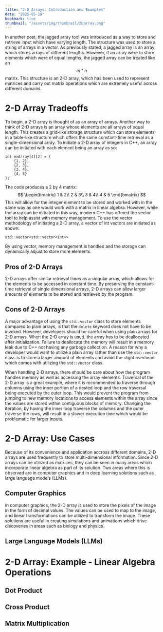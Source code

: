 ```yaml
---
title: "2-D Arrays: Introduction and Examples"
date: "2025-05-19"
bookmark: true
thumbnail: "/assets/img/thumbnail/2Darray.png"
---
```


In another post, the jagged array tool was introduced as a way to store and retrieve input which have varying length.  The structure was used to store a string of arrays in a vector.  As previously stated, a jagged array is an array which stores arrays of different lengths.  However, if an array were to store elements which were of equal lengths, the jagged array can be treated like an $$ m * n $$ matrix.  This structure is an 2-D array, which has been used to represent matrices and carry out matrix operations which are extremely useful across different domains.

# 2-D Array Tradeoffs
To begin, a 2-D array is thought of as an array of arrays.  Another way to think of 2-D arrays is an array whose elements are all arrays of equal length.  This creates a grid-like storage structure which can store elements in a table-like structure which offers the same constant-time retrieval as a single-dimensional array.  To initiate a 2-D array of integers in C++, an array can be initiated with each element being an array as so:
```
int exArray[4][2] = {
    {1, 2},
    {2, 3},
    {3, 4},
    {4, 5}
};
```
The code produces a 2 by 4 matrix:
$$ \begin{bmatrix}
1 & 2\\
2 & 3\\
3 & 4\\
4 & 5
\end{bmatrix} $$
This will allow for the integer element to be stored and worked with in the same way as one would work with a matrix in linear algebra.  However, while the array can be initiated in this way, modern C++ has offered the vector tool to help assist with memory management.  To use the vector methodology of initiating a 2-D array, a vector of int vectors are initiated as shown:
```
std::vector<std::vector<int>>
```
By using vector, memory management is handled and the storage can dynamically adjust to store more elements.

## Pros of 2-D Arrays
2-D arrays offer similar retrieval times as a singular array, which allows for the elements to be accessed in constant time.  By preserving the constant-time retrieval of single dimensional arrays, 2-D arrays can allow larger amounts of elements to be stored and retrieved by the program.

## Cons of 2-D Arrays
A major advantage of using the `std::vector` class to store elements compared to plain arrays, is that the `delete` keyword does not have to be invoked.  However, developers should be careful when using plain arrays for 2-D arrays.  When the 2-D array is used, the array has to be deallocated after initialization.  Failure to deallocate the memory will result in a memory leak due to C++ not having any garbage collection.  A reason for why a developer would want to utilize a plain array rather than use the `std::vector` class is to store a larger amount of elements and avoid the slight overhead which comes with utilizing the `std::vector` class.

When handling 2-D arrays, there should be care about how the program handles memory as well as accessing the array elements.  Traversal of the 2-D array is a great example, where it is recommended to traverse through columns using the inner portion of a nested loop and the row traversal being executed by the outer loop.  This would prevent the program from jumping to new memory locations to access elements within the array since the values are stored within contiguous blocks of memory.  Changing the iteration, by having the inner loop traverse the columns and the outer traverse the rows, will result in a slower execution time which would be problematic for larger inputs.
 
# 2-D Array: Use Cases
Because of its convenience and application accross different domains, 2-D arrays are used frequently to store multi-dimensional information.  Since 2-D arrays can be utilized as matrices, they can be seen in many areas which incorporate linear algebra as part of its solution.  Two areas where this is observed are in computer graphics and in deep learning solutions such as large language models (LLMs).

## Computer Graphics
In computer graphics, the 2-D array is used to store the pixels of the image in the form of decimal values.  The values can be used to map to the image, and linear transformations can be utilized to transform the image.  These solutions are useful in creating simulations and animations which drive discoveries in areas such as biology and physics.

## Large Language Models (LLMs)

# 2-D Array: Example - Linear Algebra Operations

## Dot Product

## Cross Product

## Matrix Multiplication